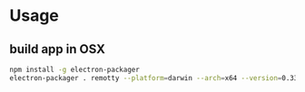 # Usage
## build app in OSX

```bash
npm install -g electron-packager
electron-packager . remotty --platform=darwin --arch=x64 --version=0.33.3 --overwrite
```
